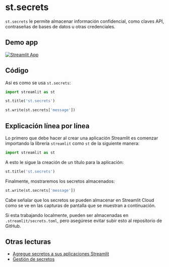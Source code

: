 # st.secrets

`st.secrets` le permite almacenar información confidencial, como claves API, contraseñas de bases de datos u otras credenciales.

## Demo app

[![Streamlit App](https://static.streamlit.io/badges/streamlit_badge_black_white.svg)](https://share.streamlit.io/dataprofessor/st.secrets/)

## Código
Así es como se usa `st.secrets`:
```python
import streamlit as st

st.title('st.secrets')

st.write(st.secrets['message'])
```

## Explicación línea por línea
Lo primero que debe hacer al crear una aplicación Streamlit es comenzar importando la librería `streamlit` como `st` de la siguiente manera:
```python
import streamlit as st
```

A esto le sigue la creación de un título para la aplicación:
```python
st.title('st.secrets')
```

Finalmente, mostraremos los secretos almacenados:
```python
st.write(st.secrets['message'])
```

Cabe señalar que los secretos se pueden almacenar en Streamlit Cloud como se ve en las capturas de pantalla que se muestran a continuación.

Si esta trabajando localmente, pueden ser almacenadas en `.streamlit/secrets.toml`, pero asegúrese evitar subir esto al repositorio de GitHub. 

## Otras lecturas
- [Agregue secretos a sus aplicaciones Streamlit](https://blog.streamlit.io/secrets-in-sharing-apps/)
- [Gestión de secretos](https://docs.streamlit.io/streamlit-cloud/get-started/deploy-an-app/connect-to-data-sources/secrets-management)
